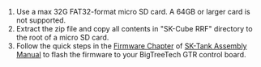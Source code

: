 1. Use a max 32G FAT32-format micro SD card. A 64GB or larger card is not supported.
2. Extract the zip file and copy all contents in "SK-Cube RRF" directory to the root of a micro SD card.
3. Follow the quick steps in the [Firmware Chapter](https://sites.google.com/view/seckit-wiki/sk-tank-350x350x400/assembly-manual/sk-tank-assembly-manual/12-firmware) of [SK-Tank Assembly Manual](https://sites.google.com/view/seckit-wiki/sk-tank-350x350x400/assembly-manual/sk-tank-assembly-manual) to flash the firmware to your BigTreeTech GTR control board.
